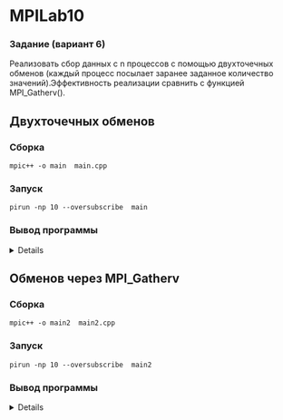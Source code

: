 # MPILab10

### Задание (вариант 6)
Реализовать сбор данных с n процессов с помощью двухточечных обменов (каждый процесс посылает заранее заданное количество значений).Эффективность реализации сравнить с функцией MPI_Gatherv(). 
## Двухточечных обменов 
### Сборка
`mpic++ -o main  main.cpp`
### Запуск
`pirun -np 10 --oversubscribe  main`
### Вывод программы

<details>
  
```
Result: Time=5.170876e-05
My rank 0
My rank 1
My rank 2
My rank 3
My rank 4
My rank 5
My rank 6
My rank 7
My rank 8
My rank 9

```
</details>

## Обменов через MPI_Gatherv 
### Сборка
`mpic++ -o main2  main2.cpp`
### Запуск
`pirun -np 10 --oversubscribe  main2`
### Вывод программы

<details>
  
```
Result: Time=4.576350e-06
My rank 0
My rank 1
My rank 2
My rank 3
My rank 4
My rank 5
My rank 6
My rank 7
My rank 8
My rank 9

```
</details>

